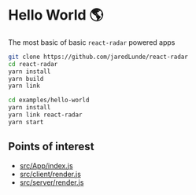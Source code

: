 # Hello World 🌎
The most basic of basic `react-radar` powered apps

```sh
git clone https://github.com/jaredLunde/react-radar
cd react-radar
yarn install
yarn build
yarn link

cd examples/hello-world
yarn install
yarn link react-radar
yarn start
```

## Points of interest
- [src/App/index.js](src/App/index.js)
- [src/client/render.js](src/client/render.js)
- [src/server/render.js](src/client/render.js)
